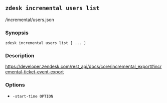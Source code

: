 ## `zdesk incremental users list`

/incremental/users.json

### Synopsis

    zdesk incremental users list [ ... ]

### Description

https://developer.zendesk.com/rest_api/docs/core/incremental_export#incremental-ticket-event-export

### Options

* `-start-time OPTION`

